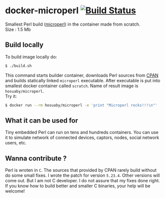 # docker-microperl [![Build Status](https://travis-ci.org/hosuaby/docker-microperl.svg?branch=travis)](https://travis-ci.org/hosuaby/docker-microperl)  
Smallest Perl build ([microperl](https://www.safaribooksonline.com/library/view/building-embedded-linux/059600222X/ch04s05.html)) in the container made from scratch.  
Size : 1.5 Mb

## Build locally
To build image locally do:
```sh
$ ./build.sh
```

This command starts builder container, downloads Perl sources from [CPAN](http://www.cpan.org/src/) and builds statically linked `microperl`
executable. After executable is put into smallest docker container called
`scratch`. Name of result image is `hosuaby/microperl`.  
Try it:
```sh
$ docker run --rm hosuaby/microperl -e 'print "Microperl rocks!!!\n"'
```

## What it can be used for
Tiny embedded Perl can run on tens and hundreds containers. You can use
it to simulate network of connected devices, captors, nodes, social network
users, etc.

## Wanna contribute ?
Perl is wroten in `C`. The sources that provided by CPAN rarely build without
do some small fixes. I wrote the patch for version `5.23.4`. Other versions will
come out. But I am not C developer. I do not assure that my fixes done right. If
you know how to build better and smaller C binaries, your help will be welcome!
